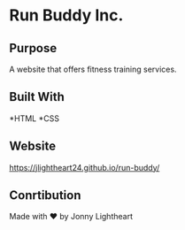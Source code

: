 # Run Buddy Inc.

## Purpose
A website that offers fitness training services.

## Built With
*HTML
*CSS

## Website
https://jlightheart24.github.io/run-buddy/

## Conrtibution
Made with ❤️ by Jonny Lightheart
